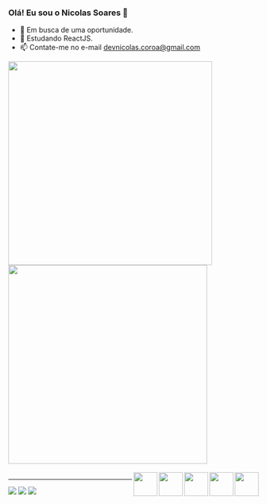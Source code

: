 ### Olá! Eu sou o Nicolas Soares 👋

- 🔭 Em busca de uma oportunidade.
- 🌱 Estudando ReactJS.
- 📫 Contate-me no e-mail devnicolas.coroa@gmail.com

 <div width="950em">
  <a src="http://github.com/d3vnicolas">
  <img width="410em" src="https://github-readme-stats.vercel.app/api?username=d3vnicolas&show_icons=true&theme=dark&include_all_commits=true&count_private=true"/>
  <img width="400em" src="https://github-readme-stats.vercel.app/api/top-langs/?username=d3vnicolas&layout=compact&langs_count=7&theme=dark"/>
</div>
  <div><br>
    <img align="right" width="48px" height="48px" src="https://img.icons8.com/color/48/000000/javascript--v1.png"/>
    <img align="right" width="48px" height="48px" src="https://img.icons8.com/color/48/000000/sass.png"/>
    <img align="right" width="48px" height="48px" src="https://img.icons8.com/ultraviolet/40/000000/react--v2.png"/>
    <img align="right" width="48px" height="48px" src="https://img.icons8.com/color/48/000000/html-5--v1.png"/>
    <img align="right" width="48px" height="48px" src="https://img.icons8.com/color/48/000000/css3.png"/>
</div>
  <hr>
<div>
    <a align="center" href="https://www.facebook.com/nicolas.soares.35"><img src="https://img.shields.io/badge/Facebook-1877F2?style=for-the-badge&logo=facebook&logoColor=white"></a>
    <a href="https://www.instagram.com/_nicsoares/"><img src="https://img.shields.io/badge/Instagram-E4405F?style=for-the-badge&logo=instagram&logoColor=white"></a>
    <a href="mailto:devnicolas.coroa@gmail.com"><img src="https://img.shields.io/badge/Gmail-D14836?style=for-the-badge&logo=gmail&logoColor=white"></a>
</div>
